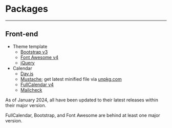 # Packages

----

## Front-end

* Theme template
  * [Bootstrap v3](https://getbootstrap.com/docs/3.3/)
  * [Font Awesome v4](https://fontawesome.com/v4.7/)
  * [jQuery](https://github.com/jquery/jquery/releases)
* Calendar
  * [Day.js](https://github.com/iamkun/dayjs/releases)
  * [Mustache](https://github.com/janl/mustache.js/releases); get latest minified file via [unpkg.com](https://unpkg.com/mustache@latest/mustache.min.js)
  * [FullCalendar v4](https://github.com/fullcalendar/fullcalendar/releases)
  * [Mailcheck](https://github.com/mailcheck/mailcheck/releases)

As of January 2024, all have been updated to their latest releases within their major version.

FullCalendar, Bootstrap, and Font Awesome are behind at least one major version.
